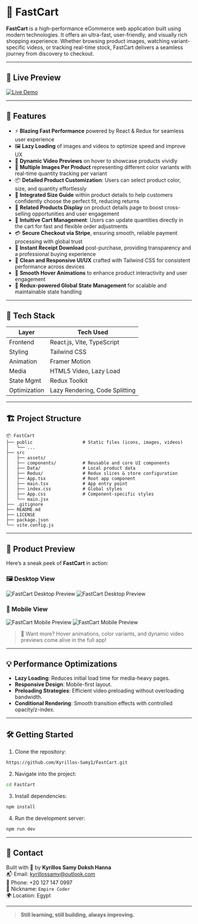 # 🛒 FastCart

**FastCart** is a high-performance eCommerce web application built using modern technologies. It offers an ultra-fast, user-friendly, and visually rich shopping experience. Whether browsing product images, watching variant-specific videos, or tracking real-time stock, FastCart delivers a seamless journey from discovery to checkout.

---

## 🚀 Live Preview

[![Live Demo](https://img.shields.io/badge/Live%20Demo-FastCart-2E8B57?style=for-the-badge&logo=vercel&logoColor=white)](https://fast-cart-831t.vercel.app/)

---

## 🎯 Features

- ⚡ **Blazing Fast Performance** powered by React & Redux for seamless user experience  
- 🖼️ **Lazy Loading** of images and videos to optimize speed and improve UX  
- 🎥 **Dynamic Video Previews** on hover to showcase products vividly  
- 🎨 **Multiple Images Per Product** representing different color variants with real-time quantity tracking per variant  
- 📦 **Detailed Product Customization**: Users can select product color, size, and quantity effortlessly  
- 📐 **Integrated Size Guide** within product details to help customers confidently choose the perfect fit, reducing returns  
- 🔗 **Related Products Display** on product details page to boost cross-selling opportunities and user engagement  
- 🛒 **Intuitive Cart Management**: Users can update quantities directly in the cart for fast and flexible order adjustments  
- 💳 **Secure Checkout via Stripe**, ensuring smooth, reliable payment processing with global trust  
- 📄 **Instant Receipt Download** post-purchase, providing transparency and a professional buying experience  
- 💎 **Clean and Responsive UI/UX** crafted with Tailwind CSS for consistent performance across devices  
- 🔁 **Smooth Hover Animations** to enhance product interactivity and user engagement  
- 🔄 **Redux-powered Global State Management** for scalable and maintainable state handling  

---

## 🧠 Tech Stack

| Layer        | Tech Used                      |
|--------------|--------------------------------|
| Frontend     | React.js, Vite, TypeScript     |
| Styling      | Tailwind CSS                   |
| Animation    | Framer Motion                  |
| Media        | HTML5 Video, Lazy Load         |
| State Mgmt   | Redux Toolkit                  |
| Optimization | Lazy Rendering, Code Splitting |

---

## 🏗️ Project Structure

```
📦 FastCart
├── public                   # Static files (icons, images, videos)
│   └── ...
├── src
│   ├── assets/             
│   ├── components/          # Reusable and core UI components
│   ├── Data/                # Local product data
│   ├── Redux/               # Redux slices & store configuration
│   ├── App.tsx              # Root app component
│   ├── main.tsx             # App entry point
│   ├── index.css            # Global styles
│   ├── App.css              # Component-specific styles
│   └── main.jsx
├── .gitignore
├── README.md
├── LICENSE
├── package.json
└── vite.config.js
```

---

## 📸 Product Preview

Here’s a sneak peek of **FastCart** in action:

### 🖼️ Desktop View

![FastCart Desktop Preview](./src/assets/previews/desktop-preview/1-desktop-preview.png)
![FastCart Desktop Preview](./src/assets/previews/desktop-preview/2-desktop-preview.png)

### 📱 Mobile View

![FastCart Mobile Preview](./src/assets/previews/mobile-preview/1-mobile-preview.png)
![FastCart Mobile Preview](./src/assets/previews/mobile-preview/2-mobile-preview.png)

> 🎥 Want more? Hover animations, color variants, and dynamic video previews come alive in the full app!

---

## 💡 Performance Optimizations

- **Lazy Loading**: Reduces initial load time for media-heavy pages.
- **Responsive Design**: Mobile-first layout.
- **Preloading Strategies**: Efficient video preloading without overloading bandwidth.
- **Conditional Rendering**: Smooth transition effects with controlled opacity/z-index.

---

## 🛠️ Getting Started

1. Clone the repository:

```bash
https://github.com/Kyrillos-Samy1/FastCart.git
```

2. Navigate into the project:

```bash
cd FastCart
```

3. Install dependencies:

```bash
npm install
```

4. Run the development server:

```bash
npm run dev
```
---

## 📧 Contact

Built with 💚 by **Kyrillos Samy Doksh Hanna**  
📬 Email: [kyrillossamy@outlook.com](mailto:kyrillossamy@outlook.com)  
📱 Phone: +20 127 147 0997  
🧠 Nickname: `Empire Coder`  
🌍 Location: Egypt

---

> **Still learning, still building, always improving.**
